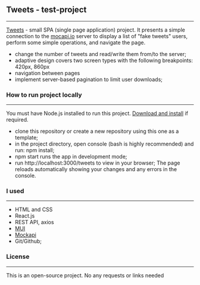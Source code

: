 ## Tweets - test-project

---

[Tweets](https://vitalikn.github.io/tweets) -  small SPA (single page application) project. It presents a simple connection to the [mocapi.io](https://mockapi.io/projects) server to display a list of "fake tweets" users, perform some simple operations, and navigate the page.

- change the number of tweets and read/write them from/to the server;
- adaptive design covers two screen types with the following
breakpoints: 420px, 860px
- navigation between pages
- implement server-based pagination to limit user downloads;

### How to run project locally

---

You must have Node.js installed to run this project.
[Download and install](https://nodejs.org/en) if required.

- clone this repository or create a new repository using this one as a template;
- in the project directory, open console (bash is highly recommended) and run:
  npm install;
- npm start runs the app in development mode;
- run http://localhost:3000/tweets to view in your browser; The page reloads
  automatically showing your changes and any errors in the console.

### I used

---

- HTML and CSS
- React.js
- REST API, axios
- [MUI](https://mui.com/)
- [Mockapi](https://mockapi.io/)
- Git/Github;

### License

---

This is an open-source project. No any requests or links needed
